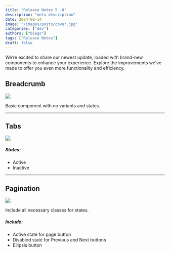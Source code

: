```yaml
---
title: "Release Notes 5 .0"
description: "meta description"
date: 2024-08-14
image: "/images/posts/cover.jpg"
categories: ["dev"]
authors: ["Diego"]
tags: ["Release Notes"]
draft: false
---
```


We’re excited to share our newest update, loaded with brand-new components to enhance your experience. Explore the improvements we’ve made to offer you even more functionality and efficiency.

## Breadcrumb

![](./images/posts/breadcrumb.jpg)

Basic component with no variants and states.

---

## Tabs

![](./images/posts/tabs.jpg)

<div className='flex'>
  <div className='flex-1'>
    <h5>States:</h5>
    <ul>
      <li>Active</li>
      <li>Inactive</li>
    </ul>
  </div>
</div>

---

## Pagination 

![](./images/posts/pagination.jpg)

Include all necessary classes for states.

<div className='flex'>
  <div className='flex-1'>
    <h5>Include:</h5>
    <ul>
      <li>Active state for page button</li>
      <li>Disabled state for Previous and Next buttons</li>
      <li>Ellipsis button</li>
    </ul>
  </div>
</div>
